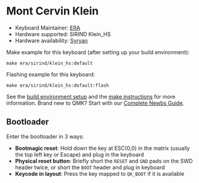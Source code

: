 # Mont Cervin Klein

* Keyboard Maintainer: [ERA](https://github.com/eerraa)
* Hardware supported: SIRIND Klein_HS
* Hardware availability: [Syryan](https://srind.mysoho.com/)

Make example for this keyboard (after setting up your build environment):

    make era/sirind/klein_hs:default

Flashing example for this keyboard:

    make era/sirind/klein_hs:default:flash

See the [build environment setup](https://docs.qmk.fm/#/getting_started_build_tools) and the [make instructions](https://docs.qmk.fm/#/getting_started_make_guide) for more information. Brand new to QMK? Start with our [Complete Newbs Guide](https://docs.qmk.fm/#/newbs).

## Bootloader

Enter the bootloader in 3 ways:

* **Bootmagic reset**: Hold down the key at ESC(0,0) in the matrix (usually the top left key or Escape) and plug in the keyboard
* **Physical reset button**: Briefly short the `RESET` and `GND` pads on the SWD header twice, or short the `BOOT` header and plug in keyboard
* **Keycode in layout**: Press the key mapped to `QK_BOOT` if it is available